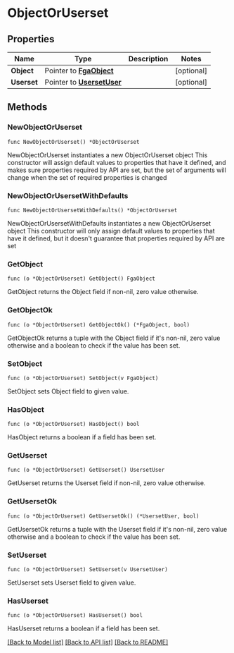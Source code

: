 # ObjectOrUserset

## Properties

Name | Type | Description | Notes
------------ | ------------- | ------------- | -------------
**Object** | Pointer to [**FgaObject**](FgaObject.md) |  | [optional] 
**Userset** | Pointer to [**UsersetUser**](UsersetUser.md) |  | [optional] 

## Methods

### NewObjectOrUserset

`func NewObjectOrUserset() *ObjectOrUserset`

NewObjectOrUserset instantiates a new ObjectOrUserset object
This constructor will assign default values to properties that have it defined,
and makes sure properties required by API are set, but the set of arguments
will change when the set of required properties is changed

### NewObjectOrUsersetWithDefaults

`func NewObjectOrUsersetWithDefaults() *ObjectOrUserset`

NewObjectOrUsersetWithDefaults instantiates a new ObjectOrUserset object
This constructor will only assign default values to properties that have it defined,
but it doesn't guarantee that properties required by API are set

### GetObject

`func (o *ObjectOrUserset) GetObject() FgaObject`

GetObject returns the Object field if non-nil, zero value otherwise.

### GetObjectOk

`func (o *ObjectOrUserset) GetObjectOk() (*FgaObject, bool)`

GetObjectOk returns a tuple with the Object field if it's non-nil, zero value otherwise
and a boolean to check if the value has been set.

### SetObject

`func (o *ObjectOrUserset) SetObject(v FgaObject)`

SetObject sets Object field to given value.

### HasObject

`func (o *ObjectOrUserset) HasObject() bool`

HasObject returns a boolean if a field has been set.

### GetUserset

`func (o *ObjectOrUserset) GetUserset() UsersetUser`

GetUserset returns the Userset field if non-nil, zero value otherwise.

### GetUsersetOk

`func (o *ObjectOrUserset) GetUsersetOk() (*UsersetUser, bool)`

GetUsersetOk returns a tuple with the Userset field if it's non-nil, zero value otherwise
and a boolean to check if the value has been set.

### SetUserset

`func (o *ObjectOrUserset) SetUserset(v UsersetUser)`

SetUserset sets Userset field to given value.

### HasUserset

`func (o *ObjectOrUserset) HasUserset() bool`

HasUserset returns a boolean if a field has been set.


[[Back to Model list]](../README.md#documentation-for-models) [[Back to API list]](../README.md#documentation-for-api-endpoints) [[Back to README]](../README.md)


